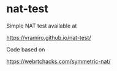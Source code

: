 # nat-test

Simple NAT test available at

https://vramiro.github.io/nat-test/

Code based on

https://webrtchacks.com/symmetric-nat/
